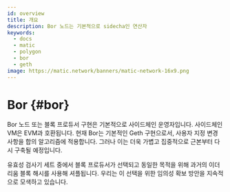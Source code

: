 ```yaml
---
id: overview
title: 개요
description: Bor 노드는 기본적으로 sidecha인 연산자
keywords:
  - docs
  - matic
  - polygon
  - bor
  - geth
image: https://matic.network/banners/matic-network-16x9.png
---
```


# Bor {#bor}

Bor 노드 또는 블록 프로듀서 구현은 기본적으로 사이드체인 운영자입니다. 사이드체인 VM은 EVM과 호환됩니다. 현재 Bor는 기본적인 Geth 구현으로서, 사용자 지정 변경 사항을 합의 알고리즘에 적용합니다. 그러나 이는 더욱 가볍고 집중적으로 근본부터 다시 구축될 예정입니다.

유효성 검사기 세트 중에서 블록 프로듀서가 선택되고 동일한 목적을 위해 과거의 이더리움 블록 해시를 사용해 셔플됩니다. 우리는 이 선택을 위한 임의성 확보 방안을 지속적으로 모색하고 있습니다.